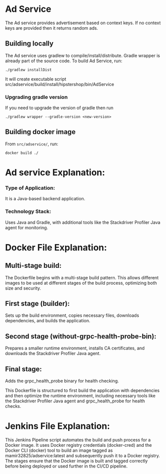 # Ad Service

The Ad service provides advertisement based on context keys. If no context keys are provided then it returns random ads.

## Building locally

The Ad service uses gradlew to compile/install/distribute. Gradle wrapper is already part of the source code. To build Ad Service, run:

```
./gradlew installDist
```
It will create executable script src/adservice/build/install/hipstershop/bin/AdService

### Upgrading gradle version
If you need to upgrade the version of gradle then run

```
./gradlew wrapper --gradle-version <new-version>
```

## Building docker image

From `src/adservice/`, run:

```
docker build ./
```

# Ad service Explanation:

### Type of Application: 
It is a Java-based backend application.
### Technology Stack:
Uses Java and Gradle, with additional tools like the Stackdriver Profiler Java agent for monitoring.

# Docker File Explanation:

## Multi-stage build:
The Dockerfile begins with a multi-stage build pattern. This allows different images to be used at different stages of the build process, optimizing both size and security.

## First stage (builder):
Sets up the build environment, copies necessary files, downloads dependencies, and builds the application.

## Second stage (without-grpc-health-probe-bin): 
Prepares a smaller runtime environment, installs CA certificates, and downloads the Stackdriver Profiler Java agent.

## Final stage:
Adds the grpc_health_probe binary for health checking.

This Dockerfile is structured to first build the application with dependencies and then optimize the runtime environment, including necessary tools like the Stackdriver Profiler Java agent and grpc_health_probe for health checks.

# Jenkins File Explanation:
This Jenkins Pipeline script automates the build and push process for a Docker image. It uses Docker registry credentials (docker-cred) and the Docker CLI (docker) tool to build an image tagged as mamir32825/adservice:latest and subsequently push it to a Docker registry. The stages ensure that the Docker image is built and tagged correctly before being deployed or used further in the CI/CD pipeline.